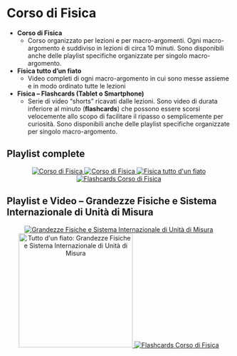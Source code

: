 # **Corso di Fisica**

 - **Corso di Fisica**
   - Corso organizzato per lezioni e per macro-argomenti. Ogni macro-argomento è suddiviso in lezioni di circa 10 minuti. Sono disponibili anche delle playlist specifiche organizzate per singolo macro-argomento.
 - **Fisica tutto d’un fiato**
   - Video completi di ogni macro-argomento in cui sono messe assieme e in modo ordinato tutte le lezioni
 - **Fisica – Flashcards (Tablet o Smartphone)**
   - Serie di video “shorts” ricavati dalle lezioni. Sono video di durata inferiore al minuto (**flashcards**) che possono essere scorsi velocemente allo scopo di facilitare il ripasso o semplicemente per curiosità. Sono disponibili anche delle playlist specifiche organizzate per singolo macro-argomento.
  
## **Playlist complete**

<div align="center">
  <a href="https://www.youtube.com/watch?v=brGLhdNkYBs&list=PL8nSPrZb28LQMWy1P7IlFdAgczNo_1CSp">    
    <img src="https://i.ytimg.com/pl_c/PL8nSPrZb28LQMWy1P7IlFdAgczNo_1CSp/studio_square_thumbnail.jpg?sqp=CNKkmrkG-oaymwEICPABEPABSFqi85f_AwYIxP-XtwY=&rs=AOn4CLDadigGL8QJ4lsPrpZOdbXkYBYxTQ" alt="Corso di Fisica">
  </a>     
  <a href="https://www.youtube.com/watch?v=brGLhdNkYBs&list=PL8nSPrZb28LQMWy1P7IlFdAgczNo_1CSp">    
    <img src="https://i.ytimg.com/pl_c/PL8nSPrZb28LQMWy1P7IlFdAgczNo_1CSp/studio_square_thumbnail.jpg?sqp=CKzOnLkG-oaymwEICPABEPABSFqi85f_AwYIxP-XtwY=&rs=AOn4CLCj42XL9ouJX75DP48wGQR694Qa_w" alt="Corso di Fisica">
  </a>  
  <a href="https://www.youtube.com/watch?v=K4gf_YanKFk&list=PL8nSPrZb28LTqfTAoRUl4sg6rCbrL2gwE&pp=gAQBiAQB">    
    <img src="https://i.ytimg.com/pl_c/PL8nSPrZb28LTqfTAoRUl4sg6rCbrL2gwE/studio_square_thumbnail.jpg?sqp=CID7mbkG-oaymwEICPABEPABSFqi85f_AwYIwqi6uAY=&rs=AOn4CLC61tPBgFnDrUXvWuEmFwhpSqo9FA" alt="Fisica tutto d'un fiato">
  </a> 
  <a href="https://www.youtube.com/watch?v=3nTaaoSaLow&list=PL8nSPrZb28LQ7NziB90W2tDkpI6NlpMVI&pp=gAQBiAQB">    
    <img src="https://i.ytimg.com/pl_c/PL8nSPrZb28LQ7NziB90W2tDkpI6NlpMVI/studio_square_thumbnail.jpg?sqp=CKiPmrkG-oaymwEICPABEPABSFqi85f_AwYIuP2itgY=&rs=AOn4CLBsowfGK_Q2iYUewVA7VIauHBIYYQ" alt="Flashcards Corso di Fisica">
  </a>  
</div>

## **Playlist e Video – Grandezze Fisiche e Sistema Internazionale di Unità di Misura**

<div align="center">
  <a href="https://www.youtube.com/watch?v=brGLhdNkYBs&list=PL8nSPrZb28LRmwCbmUB8t3dEBmuw6-zNt&pp=gAQBiAQB">    
    <img src="https://i.ytimg.com/pl_c/PL8nSPrZb28LRmwCbmUB8t3dEBmuw6-zNt/studio_square_thumbnail.jpg?sqp=COrombkG-oaymwEICPABEPABSFqi85f_AwYIseHquAY=&rs=AOn4CLDh0Mbg0v0EPUigcAC8YgYe0ZCHaQ" alt="Grandezze Fisiche e Sistema Internazionale di Unità di Misura">
  </a>  
  <a href="https://www.youtube.com/watch?v=K4gf_YanKFk">    
    <img src="https://img.youtube.com/vi/K4gf_YanKFk/maxresdefault.jpg" alt="Tutto d'un fiato: Grandezze Fisiche e Sistema Internazionale di Unità di Misura" height="256">
  </a> 
  <a href="https://www.youtube.com/watch?v=hXjhcffVRTk&list=PL8nSPrZb28LTtY5gd9s1N1nzhgesyi0BC&pp=gAQBiAQB">    
    <img src="https://i.ytimg.com/pl_c/PL8nSPrZb28LTtY5gd9s1N1nzhgesyi0BC/studio_square_thumbnail.jpg?sqp=CLe2mrkG-oaymwEICPABEPABSFqi85f_AwYI8N_quAY=&rs=AOn4CLD3c5LfZMIe1RhdcoQeqXJugickKQ" alt="Flashcards Corso di Fisica">
  </a>  
</div>

